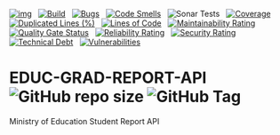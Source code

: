 [![img](https://img.shields.io/badge/Lifecycle-Experimental-339999)](https://github.com/bcgov/repomountie/blob/master/doc/lifecycle-badges.md) &nbsp;
[![Build](https://github.com/bcgov/EDUC-GRAD-REPORT-API/actions/workflows/on.pr.yml/badge.svg)](https://github.com/bcgov/EDUC-GRAD-REPORT-API/actions/workflows/on.pr.yml) &nbsp;
[![Bugs](https://sonarcloud.io/api/project_badges/measure?project=bcgov_EDUC-GRAD-REPORT-API&metric=bugs)](https://sonarcloud.io/summary/new_code?id=bcgov_EDUC-GRAD-REPORT-API) &nbsp;
[![Code Smells](https://sonarcloud.io/api/project_badges/measure?project=bcgov_EDUC-GRAD-REPORT-API&metric=code_smells)](https://sonarcloud.io/summary/new_code?id=bcgov_EDUC-GRAD-REPORT-API) &nbsp;
![Sonar Tests](https://img.shields.io/sonar/tests/bcgov_EDUC-GRAD-REPORT-API?compact_message&server=https%3A%2F%2Fsonarcloud.io) &nbsp;
[![Coverage](https://sonarcloud.io/api/project_badges/measure?project=bcgov_EDUC-GRAD-REPORT-API&metric=coverage)](https://sonarcloud.io/summary/new_code?id=bcgov_EDUC-GRAD-REPORT-API) &nbsp;
[![Duplicated Lines (%)](https://sonarcloud.io/api/project_badges/measure?project=bcgov_EDUC-GRAD-REPORT-API&metric=duplicated_lines_density)](https://sonarcloud.io/summary/new_code?id=bcgov_EDUC-GRAD-REPORT-API) &nbsp;
[![Lines of Code](https://sonarcloud.io/api/project_badges/measure?project=bcgov_EDUC-GRAD-REPORT-API&metric=ncloc)](https://sonarcloud.io/summary/new_code?id=bcgov_EDUC-GRAD-REPORT-API) &nbsp;
[![Maintainability Rating](https://sonarcloud.io/api/project_badges/measure?project=bcgov_EDUC-GRAD-REPORT-API&metric=sqale_rating)](https://sonarcloud.io/summary/new_code?id=bcgov_EDUC-GRAD-REPORT-API) &nbsp;
[![Quality Gate Status](https://sonarcloud.io/api/project_badges/measure?project=bcgov_EDUC-GRAD-REPORT-API&metric=alert_status)](https://sonarcloud.io/summary/new_code?id=bcgov_EDUC-GRAD-REPORT-API) &nbsp;
[![Reliability Rating](https://sonarcloud.io/api/project_badges/measure?project=bcgov_EDUC-GRAD-REPORT-API&metric=reliability_rating)](https://sonarcloud.io/summary/new_code?id=bcgov_EDUC-GRAD-REPORT-API) &nbsp;
[![Security Rating](https://sonarcloud.io/api/project_badges/measure?project=bcgov_EDUC-GRAD-REPORT-API&metric=security_rating)](https://sonarcloud.io/summary/new_code?id=bcgov_EDUC-GRAD-REPORT-API) &nbsp;
[![Technical Debt](https://sonarcloud.io/api/project_badges/measure?project=bcgov_EDUC-GRAD-REPORT-API&metric=sqale_index)](https://sonarcloud.io/summary/new_code?id=bcgov_EDUC-GRAD-REPORT-API) &nbsp;
[![Vulnerabilities](https://sonarcloud.io/api/project_badges/measure?project=bcgov_EDUC-GRAD-REPORT-API&metric=vulnerabilities)](https://sonarcloud.io/summary/new_code?id=bcgov_EDUC-GRAD-REPORT-API) &nbsp;

# EDUC-GRAD-REPORT-API &nbsp; ![GitHub repo size](https://img.shields.io/github/repo-size/bcgov/EDUC-GRAD-REPORT-API) ![GitHub Tag](https://img.shields.io/github/v/tag/bcgov/EDUC-GRAD-REPORT-API)

Ministry of Education Student Report API

